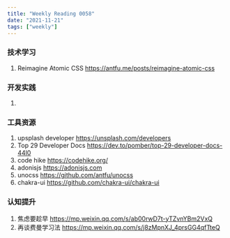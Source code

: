 ```yaml
---
title: "Weekly Reading 0058"
date: "2021-11-21"
tags: ["weekly"]
---
```


### 技术学习
1. Reimagine Atomic CSS https://antfu.me/posts/reimagine-atomic-css

### 开发实践
1. 

### 工具资源
1. upsplash developer https://unsplash.com/developers
2. Top 29 Developer Docs https://dev.to/pomber/top-29-developer-docs-44l0
3. code hike https://codehike.org/
4. adonisjs https://adonisjs.com
5. unocss https://github.com/antfu/unocss
6. chakra-ui https://github.com/chakra-ui/chakra-ui

### 认知提升
1. 焦虑要趁早 https://mp.weixin.qq.com/s/ab00rwD7t-yTZvnYBm2VxQ
2. 再谈费曼学习法 https://mp.weixin.qq.com/s/j8zMpnXJ_4prsGG4qfTteQ